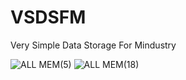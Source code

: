 # VSDSFM
Very Simple Data Storage For Mindustry

![ALL MEM(5)](https://github.com/user-attachments/assets/5a8a88fd-0484-4747-9ad1-aa1cb0f7f76d)
![ALL MEM(18)](https://github.com/user-attachments/assets/fc57523f-5104-4cac-8922-d737bdf6a077)




